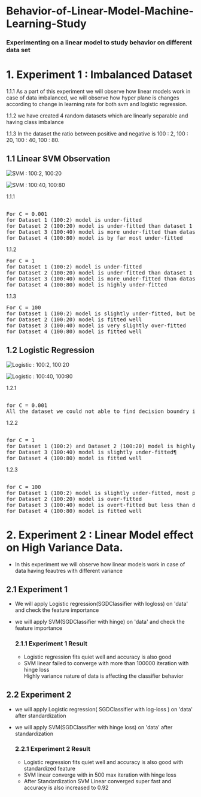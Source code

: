 # Behavior-of-Linear-Model-Machine-Learning-Study
### Experimenting on a linear model to study behavior on  different data set

# 1. Experiment 1 : Imbalanced Dataset 



 1.1.1  As a part of this experiment we will observe how linear models work in case of data imbalanced, we will observe how hyper plane is changes according to change in  learning rate for both svm and logistic regression.
    
1.1.2    we have created 4 random datasets which are linearly separable and having class imbalance

1.1.3 In the  dataset the ratio between positive and negative is 100 : 2, 100 : 20, 100 : 40, 100 : 80.




## 1.1 Linear SVM Observation


![SVM : 100:2, 100:20 ](https://i.imgur.com/nLJYwdF.png)

![SVM : 100:40, 100:80 ](https://i.imgur.com/KZngsMS.png)

1.1.1
<pre>

For C = 0.001
for Dataset 1 (100:2) model is under-fitted
for Dataset 2 (100:20) model is under-fitted than dataset 1
for Dataset 3 (100:40) model is more under-fitted than dataset 2
for Dataset 4 (100:80) model is by far most under-fitted
</pre>

1.1.2
<pre>
For C = 1
for Dataset 1 (100:2) model is under-fitted
for Dataset 2 (100:20) model is under-fitted than dataset 1
for Dataset 3 (100:40) model is more under-fitted than dataset 2
for Dataset 4 (100:80) model is highly under-fitted
</pre>
1.1.3
<pre>
For C = 100
for Dataset 1 (100:2) model is slightly under-fitted, but better than previous c =0.01 and c=1
for Dataset 2 (100:20) model is fitted well
for Dataset 3 (100:40) model is very slightly over-fitted
for Dataset 4 (100:80) model is fitted well
</pre>

## 1.2 Logistic Regression


![Logistic : 100:2, 100:20 ](https://i.imgur.com/m0neOTh.png)

![Logistic : 100:40, 100:80 ](https://i.imgur.com/vCv4TyV.png)

1.2.1

<pre>

for C = 0.001
All the dataset we could not able to find decision boundry it is highlt underfited
</pre>

1.2.2
<pre>

for C = 1
for Dataset 1 (100:2) and Dataset 2 (100:20) model is highly under-fitted, most probable reason is class imbalance
for Dataset 3 (100:40) model is slightly under-fitted¶
for Dataset 4 (100:80) model is fitted well
</pre>
1.2.3
<pre>

for C = 100
for Dataset 1 (100:2) model is slightly under-fitted, most probable reason is class imbalance, this model is better than model for C =0.001 and C = 1
for Dataset 2 (100:20) model is over-fitted
for Dataset 3 (100:40) model is overt-fitted but less than dataset 2
for Dataset 4 (100:80) model is fitted well
</pre>


# 2. Experiment 2 : Linear Model effect on High Variance Data.

*  In this experiment we will observe how linear models work in case of data having feautres with different variance

## 2.1 Experiment 1 <br/>

*  We will apply Logistic regression(SGDClassifier with logloss) on 'data' and check the feature importance 
*  we will apply SVM(SGDClassifier with hinge) on 'data' and check the feature importance

    ### 2.1.1 Experiment 1 Result 
    *   Logistic regression fits quiet well and accuracy is also good
    *   SVM linear failed to converge with more than 100000 iteration with hinge loss <br/>
 Highly variance nature of data is affecting the classifier behavior

## 2.2 Experiment 2 <br/>
*  we will apply Logistic regression( SGDClassifier with log-loss ) on 'data' after standardization
*  we will apply SVM(SGDClassifier with hinge loss) on 'data' after standardization

    ### 2.2.1 Experiment 2 Result
    *    Logistic regression fits quiet well and accuracy is also good with standardized feature
    *    SVM linear  converge with in  500 max iteration with hinge loss <br/>
    *    After Standardization SVM Linear converged super fast and accuracy is also increased to 0.92